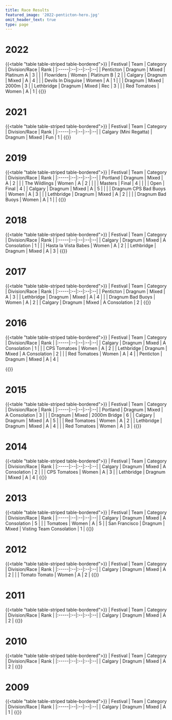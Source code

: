 ```yaml
---
title: Race Results
featured_image: '2022-penticton-hero.jpg'
omit_header_text: true
type: page
---
```


# 2022

{{<table "table table-striped table-bordered">}}
| Festival | Team | Category | Division/Race | Rank | 
|:-----|:--|:--|:--|:--|
| Penticton | Dragnum | Mixed | Platinum A | 3 |
|  | Flowriders | Women | Platinum B | 2 |
| Calgary | Dragnum | Mixed | A | 4 |
|  | Devils In Disguise | Women | A | 1 |
|  | Dragnum | Mixed | 2000m | 3 |
| Lethbridge | Dragnum | Mixed | Rec | 3 |
|  | Red Tomatoes | Women | A | 1 |
{{</table>}}

# 2021

{{<table "table table-striped table-bordered">}}
| Festival | Team | Category | Division/Race | Rank | 
|:-----|:--|:--|:--|:--|
| Calgary (Mini Regatta) | Dragnum | Mixed | Fun | 1 |
{{</table>}}

# 2019

{{<table "table table-striped table-bordered">}}
| Festival | Team | Category | Division/Race | Rank | 
|:-----|:--|:--|:--|:--|
| Portland | Dragnum | Mixed | A | 2 | 
|  | The Wildlings | Women | A | 2 | 
|  | | Masters | Final | 4 | 
|  | | Open | Final | 4 | 
| Calgary | Dragnum | Mixed | A | 5 |  |
|  | Dragnum CPS Bad Buoys | Women | A | 3 |  |
| Lethbridge | Dragnum | Mixed | A | 2 |  |
|  | Dragnum Bad Buoys | Women | A | 1 |  |
{{</table>}}

# 2018

{{<table "table table-striped table-bordered">}}
| Festival | Team | Category | Division/Race | Rank | 
|:-----|:--|:--|:--|:--|
| Calgary | Dragnum | Mixed | A Consolation | 1 | 
|  | Hasta la Vista Babes | Women | A | 2 | 
| Lethbridge | Dragnum | Mixed | A | 3 | 
{{</table>}}

# 2017

{{<table "table table-striped table-bordered">}}
| Festival | Team | Category | Division/Race | Rank | 
|:-----|:--|:--|:--|:--|
| Penticton | Dragnum | Mixed | A | 3 | 
| Lethbridge | Dragnum | Mixed | A | 4 | 
| | Dragnum Bad Buoys | Women | A | 2 | 
| Calgary | Dragnum | Mixed | A Consolation | 2 | 
{{</table>}}

# 2016

{{<table "table table-striped table-bordered">}}
| Festival | Team | Category | Division/Race | Rank | 
|:-----|:--|:--|:--|:--|
| Calgary | Dragnum | Mixed | A Consolation | 1 |
| | CPS Tomatoes | Women | A | 2 |
| Lethbridge | Dragnum | Mixed | A Consolation | 2 |
| | Red Tomatoes | Women | A | 4 |
| Penticton | Dragnum | Mixed | A | 4 |

{{</table>}}

# 2015

{{<table "table table-striped table-bordered">}}
| Festival | Team | Category | Division/Race | Rank | 
|:-----|:--|:--|:--|:--|
| Portland | Dragnum | Mixed | A Consolation | 3 | 
|  | Dragnum | Mixed | 2000m Bridge | 6 | 
| Calgary | Dragnum | Mixed | A | 5 | 
| | Red Tomatoes | Women | A | 2 | 
| Lethbridge | Dragnum | Mixed | A | 4 | 
| | Red Tomatoes | Women | A | 3 | 
{{</table>}}

# 2014

{{<table "table table-striped table-bordered">}}
| Festival | Team | Category | Division/Race | Rank | 
|:-----|:--|:--|:--|:--|
| Calgary | Dragnum | Mixed | A Consolation | 2 |
| | CPS Tomatoes | Women | A | 3 |
| Lethbridge | Dragnum | Mixed | A | 4 |
{{</table>}}

# 2013

{{<table "table table-striped table-bordered">}}
| Festival | Team | Category | Division/Race | Rank | 
|:-----|:--|:--|:--|:--|
| Calgary | Dragnum | Mixed | A Consolation | 5 |
| | Tomatoes | Women | A | 5 | 
| San Francisco | Dragnum | Mixed | Visting Team Consolation | 1 | 
{{</table>}}

# 2012

{{<table "table table-striped table-bordered">}}
| Festival | Team | Category | Division/Race | Rank | 
|:-----|:--|:--|:--|:--|
| Calgary | Dragnum | Mixed | A | 2 |
| | Tomato Tomato | Women | A | 2 |
{{</table>}}

# 2011

{{<table "table table-striped table-bordered">}}
| Festival | Team | Category | Division/Race | Rank | 
|:-----|:--|:--|:--|:--|
| Calgary | Dragnum | Mixed | A | 2 |
{{</table>}}

# 2010

{{<table "table table-striped table-bordered">}}
| Festival | Team | Category | Division/Race | Rank | 
|:-----|:--|:--|:--|:--|
| Calgary | Dragnum | Mixed | A | 2 |
{{</table>}}

# 2009

{{<table "table table-striped table-bordered">}}
| Festival | Team | Category | Division/Race | Rank | 
|:-----|:--|:--|:--|:--|
| Calgary | Dragnum | Mixed | A | 1 |
{{</table>}}

